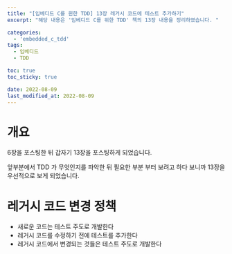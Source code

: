 ```yaml
---
title: "[임베디드 C를 윈한 TDD] 13장 레거시 코드에 테스트 추가하기"
excerpt: "해당 내용은 '임베디드 C를 위한 TDD' 책의 13장 내용을 정리하였습니다. "

categories:
  - 'embedded_c_tdd'
tags:
  - 임베디드
  - TDD

toc: true
toc_sticky: true

date: 2022-08-09
last_modified_at: 2022-08-09
---
```


# 개요 

6장을 포스팅한 뒤 갑자기 13장을 포스팅하게 되었습니다. 

앞부분에서 TDD 가 무엇인지를 파악한 뒤 필요한 부분 부터 보려고 하다 보니까 13장을 우선적으로 보게 되었습니다. 


# 레거시 코드 변경 정책 

* 새로운 코드는 테스트 주도로 개발한다
* 레거시 코드를 수정하기 전에 테스트를 추가한다 
* 레거시 코드에서 변경되는 것들은 테스트 주도로 개발한다 
